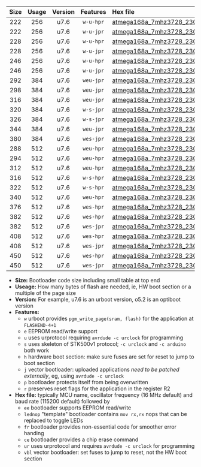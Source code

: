 |Size|Usage|Version|Features|Hex file|
|:-:|:-:|:-:|:-:|:--|
|222|256|u7.6|`w-u-hpr`|[atmega168a_7mhz3728_230400bps_ur.hex](https://raw.githubusercontent.com/stefanrueger/urboot/main/atmega168a_7mhz3728_230400bps_ur.hex)|
|222|256|u7.6|`w-u-jpr`|[atmega168a_7mhz3728_230400bps_ur_vbl.hex](https://raw.githubusercontent.com/stefanrueger/urboot/main/atmega168a_7mhz3728_230400bps_ur_vbl.hex)|
|228|256|u7.6|`w-u-hpr`|[atmega168a_7mhz3728_230400bps_lednop_ur.hex](https://raw.githubusercontent.com/stefanrueger/urboot/main/atmega168a_7mhz3728_230400bps_lednop_ur.hex)|
|228|256|u7.6|`w-u-jpr`|[atmega168a_7mhz3728_230400bps_lednop_ur_vbl.hex](https://raw.githubusercontent.com/stefanrueger/urboot/main/atmega168a_7mhz3728_230400bps_lednop_ur_vbl.hex)|
|246|256|u7.6|`w-u-hpr`|[atmega168a_7mhz3728_230400bps_lednop_fr_ur.hex](https://raw.githubusercontent.com/stefanrueger/urboot/main/atmega168a_7mhz3728_230400bps_lednop_fr_ur.hex)|
|246|256|u7.6|`w-u-jpr`|[atmega168a_7mhz3728_230400bps_lednop_fr_ur_vbl.hex](https://raw.githubusercontent.com/stefanrueger/urboot/main/atmega168a_7mhz3728_230400bps_lednop_fr_ur_vbl.hex)|
|292|384|u7.6|`weu-jpr`|[atmega168a_7mhz3728_230400bps_ee_ur_vbl.hex](https://raw.githubusercontent.com/stefanrueger/urboot/main/atmega168a_7mhz3728_230400bps_ee_ur_vbl.hex)|
|298|384|u7.6|`weu-jpr`|[atmega168a_7mhz3728_230400bps_ee_lednop_ur_vbl.hex](https://raw.githubusercontent.com/stefanrueger/urboot/main/atmega168a_7mhz3728_230400bps_ee_lednop_ur_vbl.hex)|
|316|384|u7.6|`weu-jpr`|[atmega168a_7mhz3728_230400bps_ee_lednop_fr_ur_vbl.hex](https://raw.githubusercontent.com/stefanrueger/urboot/main/atmega168a_7mhz3728_230400bps_ee_lednop_fr_ur_vbl.hex)|
|320|384|u7.6|`w-s-jpr`|[atmega168a_7mhz3728_230400bps_vbl.hex](https://raw.githubusercontent.com/stefanrueger/urboot/main/atmega168a_7mhz3728_230400bps_vbl.hex)|
|326|384|u7.6|`w-s-jpr`|[atmega168a_7mhz3728_230400bps_lednop_vbl.hex](https://raw.githubusercontent.com/stefanrueger/urboot/main/atmega168a_7mhz3728_230400bps_lednop_vbl.hex)|
|344|384|u7.6|`weu-jpr`|[atmega168a_7mhz3728_230400bps_ee_lednop_fr_ce_ur_vbl.hex](https://raw.githubusercontent.com/stefanrueger/urboot/main/atmega168a_7mhz3728_230400bps_ee_lednop_fr_ce_ur_vbl.hex)|
|380|384|u7.6|`wes-jpr`|[atmega168a_7mhz3728_230400bps_ee_vbl.hex](https://raw.githubusercontent.com/stefanrueger/urboot/main/atmega168a_7mhz3728_230400bps_ee_vbl.hex)|
|288|512|u7.6|`weu-hpr`|[atmega168a_7mhz3728_230400bps_ee_ur.hex](https://raw.githubusercontent.com/stefanrueger/urboot/main/atmega168a_7mhz3728_230400bps_ee_ur.hex)|
|294|512|u7.6|`weu-hpr`|[atmega168a_7mhz3728_230400bps_ee_lednop_ur.hex](https://raw.githubusercontent.com/stefanrueger/urboot/main/atmega168a_7mhz3728_230400bps_ee_lednop_ur.hex)|
|312|512|u7.6|`weu-hpr`|[atmega168a_7mhz3728_230400bps_ee_lednop_fr_ur.hex](https://raw.githubusercontent.com/stefanrueger/urboot/main/atmega168a_7mhz3728_230400bps_ee_lednop_fr_ur.hex)|
|316|512|u7.6|`w-s-hpr`|[atmega168a_7mhz3728_230400bps.hex](https://raw.githubusercontent.com/stefanrueger/urboot/main/atmega168a_7mhz3728_230400bps.hex)|
|322|512|u7.6|`w-s-hpr`|[atmega168a_7mhz3728_230400bps_lednop.hex](https://raw.githubusercontent.com/stefanrueger/urboot/main/atmega168a_7mhz3728_230400bps_lednop.hex)|
|340|512|u7.6|`weu-hpr`|[atmega168a_7mhz3728_230400bps_ee_lednop_fr_ce_ur.hex](https://raw.githubusercontent.com/stefanrueger/urboot/main/atmega168a_7mhz3728_230400bps_ee_lednop_fr_ce_ur.hex)|
|376|512|u7.6|`wes-hpr`|[atmega168a_7mhz3728_230400bps_ee.hex](https://raw.githubusercontent.com/stefanrueger/urboot/main/atmega168a_7mhz3728_230400bps_ee.hex)|
|382|512|u7.6|`wes-hpr`|[atmega168a_7mhz3728_230400bps_ee_lednop.hex](https://raw.githubusercontent.com/stefanrueger/urboot/main/atmega168a_7mhz3728_230400bps_ee_lednop.hex)|
|382|512|u7.6|`wes-jpr`|[atmega168a_7mhz3728_230400bps_ee_lednop_vbl.hex](https://raw.githubusercontent.com/stefanrueger/urboot/main/atmega168a_7mhz3728_230400bps_ee_lednop_vbl.hex)|
|408|512|u7.6|`wes-hpr`|[atmega168a_7mhz3728_230400bps_ee_lednop_fr.hex](https://raw.githubusercontent.com/stefanrueger/urboot/main/atmega168a_7mhz3728_230400bps_ee_lednop_fr.hex)|
|408|512|u7.6|`wes-jpr`|[atmega168a_7mhz3728_230400bps_ee_lednop_fr_vbl.hex](https://raw.githubusercontent.com/stefanrueger/urboot/main/atmega168a_7mhz3728_230400bps_ee_lednop_fr_vbl.hex)|
|450|512|u7.6|`wes-hpr`|[atmega168a_7mhz3728_230400bps_ee_lednop_fr_ce.hex](https://raw.githubusercontent.com/stefanrueger/urboot/main/atmega168a_7mhz3728_230400bps_ee_lednop_fr_ce.hex)|
|450|512|u7.6|`wes-jpr`|[atmega168a_7mhz3728_230400bps_ee_lednop_fr_ce_vbl.hex](https://raw.githubusercontent.com/stefanrueger/urboot/main/atmega168a_7mhz3728_230400bps_ee_lednop_fr_ce_vbl.hex)|

- **Size:** Bootloader code size including small table at top end
- **Useage:** How many bytes of flash are needed, ie, HW boot section or a multiple of the page size
- **Version:** For example, u7.6 is an urboot version, o5.2 is an optiboot version
- **Features:**
  + `w` urboot provides `pgm_write_page(sram, flash)` for the application at `FLASHEND-4+1`
  + `e` EEPROM read/write support
  + `u` uses urprotocol requiring `avrdude -c urclock` for programming
  + `s` uses skeleton of STK500v1 protocol; `-c urclock` and `-c arduino` both work
  + `h` hardware boot section: make sure fuses are set for reset to jump to boot section
  + `j` vector bootloader: uploaded applications *need to be patched externally*, eg, using `avrdude -c urclock`
  + `p` bootloader protects itself from being overwritten
  + `r` preserves reset flags for the application in the register R2
- **Hex file:** typically MCU name, oscillator frequency (16 MHz default) and baud rate (115200 default) followed by
  + `ee` bootloader supports EEPROM read/write
  + `lednop` "template" bootloader contains `mov rx,rx` nops that can be replaced to toggle LEDs
  + `fr` bootloader provides non-essential code for smoother error handing
  + `ce` bootloader provides a chip erase command
  + `ur` uses urprotocol and requires `avrdude -c urclock` for programming
  + `vbl` vector bootloader: set fuses to jump to reset, not the HW boot section

